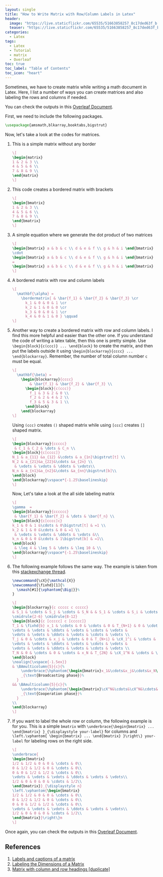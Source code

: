 ```yaml
---
layout: single
title: "How to Write Matrix with Row/Column Labels in Latex"
header:
  image: "https://live.staticflickr.com/65535/51663858257_8c17ded63f_b.jpg"
  teaser: "https://live.staticflickr.com/65535/51663858257_8c17ded63f_b.jpg"
categories:
  - Latex
tags:
  - Latex
  - Tutorial
  - matrix
  - Overleaf
toc: true
toc_label: "Table of Contents"
toc_icon: "heart"
---
```



Sometimes, we have to create matrix while writing a math document in Latex. Here, I list a number of ways you can create matrices and also labeling the rows and columns if needed.

You can check the outputs in this [Overleaf Document](https://www.overleaf.com/read/hygqjqwcnfxb).

First, we need to include the following packages.
```latex
\usepackage{amsmath,blkarray,booktabs,bigstrut}
```

Now, let's take a look at the codes for matrices.
1. This is a simple matrix without any border
	```latex
	\[
	\begin{matrix}
	1 & 2 & 3 \\
	4 & 5 & 6 \\
	7 & 8 & 9 \\
	\end{matrix}
	\]
	```

2. This code creates a bordered matrix with brackets
	```latex
	\[
	\begin{bmatrix}
	1 & 2 & 3 \\
	4 & 5 & 6 \\
	7 & 8 & 9 \\
	\end{bmatrix}
	\]
	```
	
3. A simple equation where we generate the dot product of two matrices
	```latex
	\[ 
	\begin{bmatrix} a & b & c \\ d & e & f \\ g & h & i \end{bmatrix} 
	\cdot 
	\begin{bmatrix} a & b & c \\ d & e & f \\ g & h & i \end{bmatrix} 
	= 
	\begin{bmatrix} a & b & c \\ d & e & f \\ g & h & i \end{bmatrix} 
	\]
	```
	
4. A bordered matrix with row and column labels
	```latex
	\[
	  \mathbf{\alpha} = 
	    \bordermatrix{ & \bar{f_1} & \bar{f_2} & \bar{f_3} \cr
	      k_1 & 0 & 0 & 1 \cr
	      k_2 & 1 & 0 & 0 \cr
	      k_3 & 0 & 0 & 1 \cr
	      k_4 & 0 & 1 & 0 } \qquad
	\]
	```
	
5. Another way to create a bordered matrix with row and column labels. I find this more helpful and easier than the other one. If you understand the code of writing a latex table, then this one is pretty simple. Use `\begin{block}{c(ccc)} ... \end{block}` to create the matrix, and then put the labels outside it using `\begin{blockarray}{cccc} ... \end{blockarray}`. Remember, the number of total column number `c` must be equal. 

	```latex
	\[
	  \mathbf{\beta} = 
	    \begin{blockarray}{cccc}
	        & \bar{f_1} & \bar{f_2} & \bar{f_3} \\
	      \begin{block}{c(ccc)}
	        f_1 & 3 & 2 & 0 \\
	        f_2 & 2 & 4 & 2 \\
	        f_3 & 5 & 3 & 1 \\
	      \end{block}
	    \end{blockarray}
	\]
	```

	Using `(ccc)` creates `()` shaped matrix while using `[ccc]` creates `[]` shaped matrix.
	
	```latex
	\[
	\begin{blockarray}{ccccc}
	 & C_1 & C_2 & \dots & C_n \\
	\begin{block}{c[cccc]}
	N_1 & a_{11} &a_{12} &\cdots & a_{1n}\bigstrut[t] \\
	N_2 & a_{21}&a_{22}&\cdots &a_{2n} \\
	 & \vdots & \vdots & \ddots & \vdots\\
	N_n & a_{n1}&a_{n2}&\cdots &a_{nn}\bigstrut[b]\\
	\end{block}
	\end{blockarray}\vspace*{-1.25\baselineskip}
	\]
	```

	Now, Let's take a look at the all side labeling matrix
	```latex
	\[
	\gamma  = 
	\begin{blockarray}{cccccc}
	 & \bar{f_1} & \bar{f_2} & \dots & \bar{f_n} \\
	\begin{block}{c[cccc]c}
	k_1 & 0 & 1 &\cdots & 0\bigstrut[t] & =1 \\
	k_2 & 1 & 0 &\cdots & 0 & =1 \\
	 & \vdots & \vdots & \ddots & \vdots &\\
	k_n & 0 & 0 &\cdots & 1\bigstrut[b] & =1\\
	\end{block}
	 & \leq 4 & \leq 5 & \dots & \leq 10 & \\
	\end{blockarray}\vspace*{-1.25\baselineskip}
	\]
	```

6. The following example follows the same way. The example is taken from this [stackexchange thread](https://tex.stackexchange.com/questions/388138/labels-and-captions-of-a-matrix).


	```latex
	\newcommand{\cX}{\mathcal{X}}
	\newcommand{\fixhd}[1]{%
	  \smash[#1]{\vphantom{\Big|}}%
	}
	```

	```latex
	\[
	\begin{blockarray}{c ccccc c ccccc}
	& S_1 & \cdots & S_j & \cdots & S_N & & S_1 & \cdots & S_i & \cdots & S_N \\
	\cmidrule{2-6} \cmidrule{8-12}
	\begin{block}{c [ccccc] c [ccccc]}
	T_1 & \fixhd{b} x_1 & \cdots & 0 & \cdots & 0 & T_{N+1} & 0 & \cdots & \cX_i^1 & \cdots & \cX_N^1 \\
	\vdots & \vdots & \ddots & \vdots & \cdots & \vdots &
	\vdots & \vdots & \ddots & \vdots & \cdots & \vdots \\
	T_j & 0 & \cdots & x_j & \cdots & 0 & T_{N+i} & \cX_1^i & \cdots & 0 & \cdots & \cX_N^i \\
	\vdots & \vdots & \ddots & \vdots & \cdots & \vdots &
	\vdots & \vdots & \ddots & \vdots & \cdots & \vdots \\
	T_N & 0 & \cdots & 0 & \cdots & x_N & T_{2N} & \cX_1^N & \cdots & \cX_i^N & \cdots & 0 \fixhd{t} \\
	\end{block}
	\noalign{\vspace{-1.5ex}}
	& \BAmulticolumn{5}{c}{%
	    \underbrace{\hphantom{\begin{bmatrix}x_1&\cdots&x_j&\cdots&x_N\end{bmatrix}}}%
	    _{\text{Broadcasting phase}}%
	  }
	&& \BAmulticolumn{5}{c}{%
	    \underbrace{\hphantom{\begin{bmatrix}\cX^N&\cdots&\cX^N&\cdots&\cX^N\end{bmatrix}}}%
	    _{\text{Cooperation phase}}%
	  }
	\\
	\end{blockarray}
	\]
	```
	
7. If you want to label the whole row or column, the following example is for you. This is a simple `bmatrix` with `\underbrace{\begin{bmatrix} ... \end{bmatrix} }_{\displaystyle your-label}` for columns and `\left.\vphantom{ \begin{bmatrix} ... \end{bmatrix} }\right\} your-label` for labeling rows on the right side.

	```latex
	\[
	\underbrace{
	\begin{bmatrix}
	1/2 & 1/2 & 0 & 0 & \cdots & 0\\
	0 & 1/2 & 1/2 & 0 & \cdots & 0\\
	0 & 0 & 1/2 & 1/2 & \cdots & 0\\
	\vdots & \vdots & \vdots & \ddots & \vdots & \vdots\\
	1/2 & 0 & 0 & 0 & \cdots & 1/2\\
	\end{bmatrix}}_{\displaystyle n}
	\left.\vphantom{\begin{bmatrix}
	1/2 & 1/2 & 0 & 0 & \cdots & 0\\
	0 & 1/2 & 1/2 & 0 & \cdots & 0\\
	0 & 0 & 1/2 & 1/2 & \cdots & 0\\
	\vdots & \vdots & \vdots & \ddots & \vdots & \vdots\\
	1/2 & 0 & 0 & 0 & \cdots & 1/2\\
	\end{bmatrix}}\right\}m
	\]
	```

Once again, you can check the outputs in this [Overleaf Document](https://www.overleaf.com/read/hygqjqwcnfxb).



## References
1. [Labels and captions of a matrix](https://tex.stackexchange.com/questions/388138/labels-and-captions-of-a-matrix)
2. [Labeling the Dimensions of a Matrix](https://tex.stackexchange.com/questions/416635/labeling-the-dimensions-of-a-matrix)
3. [Matrix with column and row headings [duplicate]](https://tex.stackexchange.com/questions/423621/matrix-with-column-and-row-headings)
<!--stackedit_data:
eyJoaXN0b3J5IjpbLTE3NzAyODI4ODYsMTgxMDMwNjM4LDE5OD
MxMzQ1NzgsLTEwNDA0MjYwNDYsODYzNzA4NDExXX0=
-->
